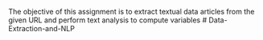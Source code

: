 The objective of this assignment is to extract textual data articles from the given URL and perform text analysis to compute variables # Data-Extraction-and-NLP
